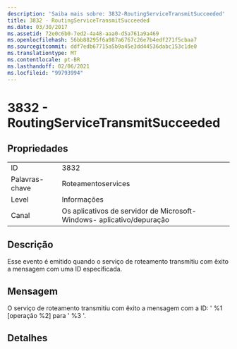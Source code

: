 ```yaml
---
description: 'Saiba mais sobre: 3832-RoutingServiceTransmitSucceeded'
title: 3832 - RoutingServiceTransmitSucceeded
ms.date: 03/30/2017
ms.assetid: 72e0c6b0-7ed2-4a48-aaa0-d5a761a9a469
ms.openlocfilehash: 56bb88295f6a987a6767c26e7b4edf271f5cbaa7
ms.sourcegitcommit: ddf7edb67715a5b9a45e3dd44536dabc153c1de0
ms.translationtype: MT
ms.contentlocale: pt-BR
ms.lasthandoff: 02/06/2021
ms.locfileid: "99793994"
---
```

# <a name="3832---routingservicetransmitsucceeded"></a>3832 - RoutingServiceTransmitSucceeded

## <a name="properties"></a>Propriedades  
  
|||  
|-|-|  
|ID|3832|  
|Palavras-chave|Roteamentoservices|  
|Level|Informações|  
|Canal|Os aplicativos de servidor de Microsoft-Windows- aplicativo/depuração|  
  
## <a name="description"></a>Descrição  

 Esse evento é emitido quando o serviço de roteamento transmitiu com êxito a mensagem com uma ID especificada.  
  
## <a name="message"></a>Mensagem  

 O serviço de roteamento transmitiu com êxito a mensagem com a ID: ' %1 [operação %2] para ' %3 '.  
  
## <a name="details"></a>Detalhes

